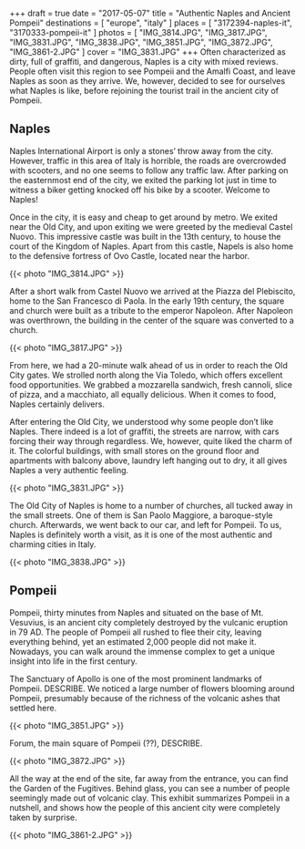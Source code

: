 +++
draft  = true
date   = "2017-05-07"
title  = "Authentic Naples and Ancient Pompeii"
destinations = [ "europe", "italy" ]
places = [ "3172394-naples-it", "3170333-pompeii-it" ]
photos = [
  "IMG_3814.JPG", "IMG_3817.JPG", "IMG_3831.JPG", "IMG_3838.JPG", "IMG_3851.JPG",
  "IMG_3872.JPG", "IMG_3861-2.JPG"
]
cover = "IMG_3831.JPG"
+++
Often characterized as dirty, full of graffiti, and dangerous, Naples is a city with mixed reviews. People often visit this region to see Pompeii and the Amalfi Coast, and leave Naples as soon as they arrive. We, however, decided to see for ourselves what Naples is like, before rejoining the tourist trail in the ancient city of Pompeii.
<!--more-->

## Naples
Naples International Airport is only a stones’ throw away from the city. However, traffic in this area of Italy is horrible, the roads are overcrowded with scooters, and no one seems to follow any traffic law. After parking on the easternmost end of the city, we exited the parking lot just in time to witness a biker getting knocked off his bike by a scooter. Welcome to Naples!

Once in the city, it is easy and cheap to get around by metro. We exited near the Old City, and upon exiting we were greeted by the medieval Castel Nuovo. This impressive castle was built in the 13th century, to house the court of the Kingdom of Naples. Apart from this castle, Napels is also home to the defensive fortress of Ovo Castle, located near the harbor.

{{< photo "IMG_3814.JPG" >}}

After a short walk from Castel Nuovo we arrived at the Piazza del Plebiscito, home to the San Francesco di Paola. In the early 19th century, the square and church were built as a tribute to the emperor Napoleon. After Napoleon was overthrown, the building in the center of the square was converted to a church.

{{< photo "IMG_3817.JPG" >}}

From here, we had a 20-minute walk ahead of us in order to reach the Old City gates. We strolled north along the Via Toledo, which offers excellent food opportunities. We grabbed a mozzarella sandwich, fresh cannoli, slice of pizza, and a macchiato, all equally delicious. When it comes to food, Naples certainly delivers.

After entering the Old City, we understood why some people don’t like Naples. There indeed is a lot of graffiti, the streets are narrow, with cars forcing their way through regardless. We, however, quite liked the charm of it. The colorful buildings, with small stores on the ground floor and apartments with balcony above, laundry left hanging out to dry, it all gives Naples a very authentic feeling.

{{< photo "IMG_3831.JPG" >}}

The Old City of Naples is home to a number of churches, all tucked away in the small streets. One of them is San Paolo Maggiore, a baroque-style church. Afterwards, we went back to our car, and left for Pompeii. To us, Naples is definitely worth a visit, as it is one of the most authentic and charming cities in Italy.

{{< photo "IMG_3838.JPG" >}}

## Pompeii
Pompeii, thirty minutes from Naples and situated on the base of Mt. Vesuvius, is an ancient city completely destroyed by the vulcanic eruption in 79 AD. The people of Pompeii all rushed to flee their city, leaving everything behind, yet an estimated 2,000 people did not make it. Nowadays, you can walk around the immense complex to get a unique insight into life in the first century.

The Sanctuary of Apollo is one of the most prominent landmarks of Pompeii. DESCRIBE. We noticed a large number of flowers blooming around Pompeii, presumably because of the richness of the volcanic ashes that settled here.

{{< photo "IMG_3851.JPG" >}}

Forum, the main square of Pompeii (??), DESCRIBE.

{{< photo "IMG_3872.JPG" >}}

All the way at the end of the site, far away from the entrance, you can find the Garden of the Fugitives. Behind glass, you can see a number of people seemingly made out of volcanic clay. This exhibit summarizes Pompeii in a nutshell, and shows how the people of this ancient city were completely taken by surprise.

{{< photo "IMG_3861-2.JPG" >}}